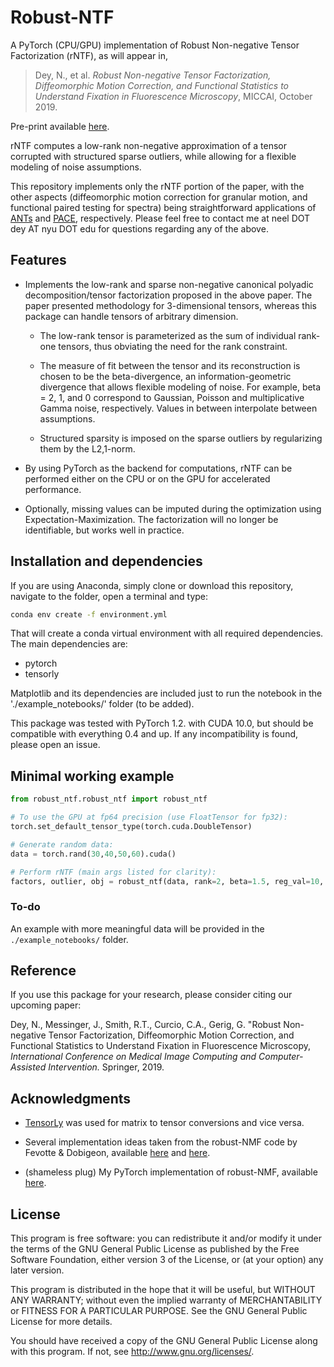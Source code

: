 # Robust-NTF
A PyTorch (CPU/GPU) implementation of Robust Non-negative Tensor Factorization (rNTF), as will appear in,

> Dey, N., et al. *Robust Non-negative Tensor Factorization, Diffeomorphic Motion Correction, and Functional Statistics to Understand Fixation in Fluorescence Microscopy*, MICCAI, October 2019.

Pre-print available [here](https://drive.google.com/file/d/1jTshyUb7B5lRtrSncXjbXVkNmqaz4kt4/view?usp=sharing).

rNTF computes a low-rank non-negative approximation of a tensor corrupted with structured sparse outliers, while allowing for a flexible modeling of noise assumptions.

This repository implements only the rNTF portion of the paper, with the other aspects (diffeomorphic motion correction for granular motion, and functional paired testing for spectra) being straightforward applications of [ANTs](http://stnava.github.io/ANTs/) and [PACE](http://www.stat.ucdavis.edu/PACE/), respectively. Please feel free to contact me at neel DOT dey AT nyu DOT edu for questions regarding any of the above.

## Features
* Implements the low-rank and sparse non-negative canonical polyadic decomposition/tensor factorization proposed in the above paper. The paper presented methodology for 3-dimensional tensors, whereas this package can handle tensors of arbitrary dimension.
	* The low-rank tensor is parameterized as the sum of individual rank-one tensors, thus obviating the need for the rank constraint.
	
	* The measure of fit between the tensor and its reconstruction is chosen to be the beta-divergence, an information-geometric divergence that allows flexible modeling of noise. For example, beta = 2, 1, and 0 correspond to Gaussian, Poisson and multiplicative Gamma noise, respectively. Values in between interpolate between assumptions.
	
	* Structured sparsity is imposed on the sparse outliers by regularizing them by the L2,1-norm.

* By using PyTorch as the backend for computations, rNTF can be performed either on the CPU or on the GPU for accelerated performance.

* Optionally, missing values can be imputed during the optimization using Expectation-Maximization. The factorization will no longer be identifiable, but works well in practice.

## Installation and dependencies
If you are using Anaconda, simply clone or download this repository, navigate to the folder, open a terminal and type:
```bash
conda env create -f environment.yml
```
That will create a conda virtual environment with all required dependencies. The main dependencies are:
  * pytorch
  * tensorly

Matplotlib and its dependencies are included just to run the notebook in the './example_notebooks/' folder (to be added).

This package was tested with PyTorch 1.2. with CUDA 10.0, but should be compatible with everything 0.4 and up. If any incompatibility is found, please open an issue.

## Minimal working example

```python
from robust_ntf.robust_ntf import robust_ntf

# To use the GPU at fp64 precision (use FloatTensor for fp32):
torch.set_default_tensor_type(torch.cuda.DoubleTensor)

# Generate random data:
data = torch.rand(30,40,50,60).cuda()

# Perform rNTF (main args listed for clarity):
factors, outlier, obj = robust_ntf(data, rank=2, beta=1.5, reg_val=10, tol=1e-4)
```

### To-do
An example with more meaningful data will be provided in the `./example_notebooks/` folder.

## Reference

If you use this package for your research, please consider citing our upcoming paper:

Dey, N., Messinger, J., Smith, R.T., Curcio, C.A., Gerig, G. "Robust Non-negative Tensor Factorization, Diffeomorphic Motion Correction, and Functional Statistics to Understand Fixation in Fluorescence Microscopy, *International Conference on Medical Image Computing and Computer-Assisted Intervention.*  Springer, 2019.

## Acknowledgments

* [TensorLy](https://github.com/tensorly/tensorly) was used for matrix to tensor conversions and vice versa.

* Several implementation ideas taken from the robust-NMF code by Fevotte & Dobigeon, available [here](http://dobigeon.perso.enseeiht.fr/applications/app_hyper_rLMM.html) and [here](https://www.irit.fr/~Cedric.Fevotte/extras/tip2015/code.zip).

* (shameless plug) My PyTorch implementation of robust-NMF, available [here](https://github.com/neel-dey/robust-nmf).

## License

This program is free software: you can redistribute it and/or modify
it under the terms of the GNU General Public License as published by
the Free Software Foundation, either version 3 of the License, or
(at your option) any later version.

This program is distributed in the hope that it will be useful,
but WITHOUT ANY WARRANTY; without even the implied warranty of
MERCHANTABILITY or FITNESS FOR A PARTICULAR PURPOSE.  See the
GNU General Public License for more details.

You should have received a copy of the GNU General Public License
along with this program.  If not, see <http://www.gnu.org/licenses/>.
